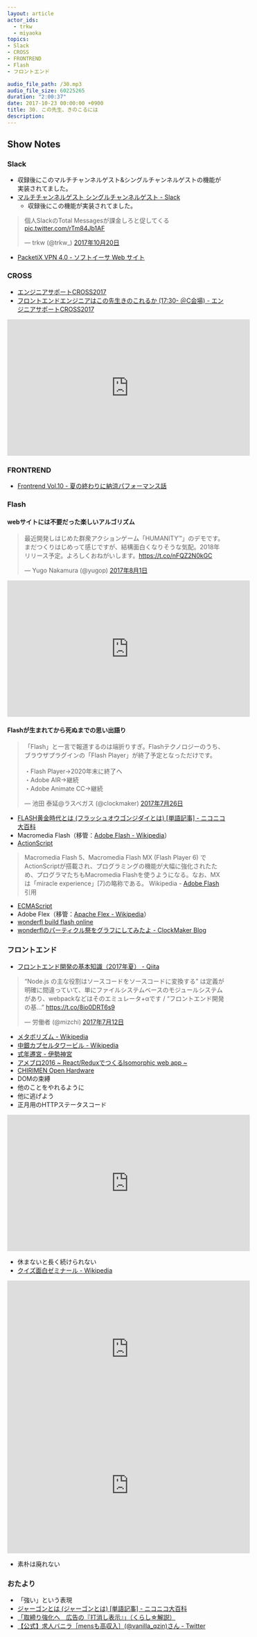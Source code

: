 ```yaml
---
layout: article
actor_ids:
  - trkw
  - miyaoka
topics:
- Slack
- CROSS
- FRONTREND
- Flash
- フロントエンド

audio_file_path: /30.mp3
audio_file_size: 60225265
duration: "2:00:37"
date: 2017-10-23 00:00:00 +0900
title: 30. この先生、きのこるには
description:
---
```


## Show Notes

### Slack

- 収録後にこのマルチチャンネルゲスト&シングルチャンネルゲストの機能が実装されてました。
- [マルチチャンネルゲスト シングルチャンネルゲスト - Slack](https://get.slack.help/hc/ja/articles/202518103-%E3%83%9E%E3%83%AB%E3%83%81%E3%83%81%E3%83%A3%E3%83%B3%E3%83%8D%E3%83%AB%E3%82%B2%E3%82%B9%E3%83%88-%E3%82%B7%E3%83%B3%E3%82%B0%E3%83%AB%E3%83%81%E3%83%A3%E3%83%B3%E3%83%8D%E3%83%AB%E3%82%B2%E3%82%B9%E3%83%88)
  - 収録後にこの機能が実装されてました。

<blockquote class="twitter-tweet" data-lang="ja"><p lang="ja" dir="ltr">個人SlackのTotal Messagesが課金しろと促してくる <a href="https://t.co/rTm84Jb1AF">pic.twitter.com/rTm84Jb1AF</a></p>&mdash; trkw (@trkw_) <a href="https://twitter.com/trkw_/status/921393465857994754?ref_src=twsrc%5Etfw">2017年10月20日</a></blockquote>
<script async src="//platform.twitter.com/widgets.js" charset="utf-8"></script>

- [PacketiX VPN 4.0 - ソフトイーサ Web サイト](https://www.softether.jp/1-product/11-vpn)

### CROSS

- [エンジニアサポートCROSS2017](http://2017.cross-party.com/)
- [フロントエンドエンジニアはこの先生きのこれるか   (17:30- ＠C会場) - エンジニアサポートCROSS2017](http://2017.cross-party.com/program/c5)

<iframe width="560" height="315" src="https://www.youtube.com/embed/7dsYh5Uhkis" frameborder="0" allowfullscreen></iframe>

### FRONTREND

- [Frontrend Vol.10 - 夏の終わりに納涼パフォーマンス話](https://frontrend.connpass.com/event/63971/)

### Flash

#### webサイトには不要だった楽しいアルゴリズム

<blockquote class="twitter-tweet" data-lang="ja"><p lang="ja" dir="ltr">最近開発しはじめた群衆アクションゲーム「HUMANITY™」のデモです。まだつくりはじめって感じですが、結構面白くなりそうな気配。2018年リリース予定。よろしくおねがいします。<a href="https://t.co/nFQZ2N0kGC">https://t.co/nFQZ2N0kGC</a></p>&mdash; Yugo Nakamura (@yugop) <a href="https://twitter.com/yugop/status/892312052500373505?ref_src=twsrc%5Etfw">2017年8月1日</a></blockquote>

<iframe width="560" height="315" src="https://www.youtube.com/embed/QbUPfMXXQIY" frameborder="0" allowfullscreen></iframe>

#### Flashが生まれてから死ぬまでの思い出語り

<blockquote class="twitter-tweet" data-lang="ja"><p lang="ja" dir="ltr">「Flash」と一言で報道するのは端折りすぎ。Flashテクノロジーのうち、ブラウザプラグインの「Flash Player」が終了予定となっただけです。<br><br>・Flash Player→2020年末に終了へ<br>・Adobe AIR→継続<br>・Adobe Animate CC→継続</p>&mdash; 池田 泰延@ラスベガス (@clockmaker) <a href="https://twitter.com/clockmaker/status/890041639376273408?ref_src=twsrc%5Etfw">2017年7月26日</a></blockquote>

- [FLASH黄金時代とは (フラッシュオウゴンジダイとは) [単語記事] - ニコニコ大百科](http://dic.nicovideo.jp/a/flash%E9%BB%84%E9%87%91%E6%99%82%E4%BB%A3)
- Macromedia Flash（移管：[Adobe Flash - Wikipedia](https://ja.wikipedia.org/wiki/Adobe_Flash)）
- [ActionScript](https://ja.wikipedia.org/wiki/ActionScript)

> Macromedia Flash 5、Macromedia Flash MX (Flash Player 6) でActionScriptが搭載され、プログラミングの機能が大幅に強化されたため、プログラマたちもMacromedia Flashを使うようになる。なお、MXは「miracle experience」[7]の略称である。 Wikipedia - [Adobe Flash](https://ja.wikipedia.org/wiki/Adobe_Flash) 引用

- [ECMAScript](https://ja.wikipedia.org/wiki/ECMAScript)
- Adobe Flex（移管：[Apache Flex - Wikipedia](https://ja.wikipedia.org/wiki/Apache_Flex)）
- [wonderfl build flash online](https://www.kayac.com/service/other/94)
- [wonderflのパーティクル祭をグラフにしてみたよ - ClockMaker Blog](http://clockmaker.jp/blog/2009/04/particle_fes/)

### フロントエンド

- [フロントエンド開発の基本知識（2017年夏） - Qiita](https://qiita.com/norioxkimura/items/1dc1cea1c0a8ea7adf31)

<blockquote class="twitter-tweet" data-lang="ja"><p lang="ja" dir="ltr">“Node.js の主な役割はソースコードをソースコードに変換する”  は定義が明確に間違っていて、単にファイルシステムベースのモジュールシステムがあり、webpackなどはそのエミュレータ+αです / “フロントエンド開発の基…” <a href="https://t.co/8io0DRT6s9">https://t.co/8io0DRT6s9</a></p>&mdash; 労働者 (@mizchi) <a href="https://twitter.com/mizchi/status/885027678377697280?ref_src=twsrc%5Etfw">2017年7月12日</a></blockquote>

- [メタボリズム - Wikipedia](https://ja.wikipedia.org/wiki/%E3%83%A1%E3%82%BF%E3%83%9C%E3%83%AA%E3%82%BA%E3%83%A0)
- [中銀カプセルタワービル - Wikipedia](https://ja.wikipedia.org/wiki/%E4%B8%AD%E9%8A%80%E3%82%AB%E3%83%97%E3%82%BB%E3%83%AB%E3%82%BF%E3%83%AF%E3%83%BC%E3%83%93%E3%83%AB)
- [式年遷宮 - 伊勢神宮](http://www.isejingu.or.jp/sengu/index.html)
- [アメブロ2016 ~ React/ReduxでつくるIsomorphic web app ~](https://developers.cyberagent.co.jp/blog/archives/636/)
- [CHIRIMEN Open Hardware](https://chirimen.org/)
- DOMの束縛
- 他のことをやれるように
- 他に逃げよう
- 正月用のHTTPステータスコード

<iframe width="560" height="315" src="https://www.youtube.com/embed/uLdvU-zRi8A" frameborder="0" allowfullscreen></iframe>

- 休まないと長く続けられない
- [クイズ面白ゼミナール - Wikipedia](https://ja.wikipedia.org/wiki/%E3%82%AF%E3%82%A4%E3%82%BA%E9%9D%A2%E7%99%BD%E3%82%BC%E3%83%9F%E3%83%8A%E3%83%BC%E3%83%AB)

<iframe width="560" height="315" src="https://www.youtube.com/embed/bBlHT7SHxLo" frameborder="0" allowfullscreen></iframe>

<iframe width="560" height="315" src="https://www.youtube.com/embed/PKNrnFcZPNc" frameborder="0" allowfullscreen></iframe>

- 素朴は廃れない

### おたより

- 「強い」という表現
- [ジャーゴンとは (ジャーゴンとは) [単語記事] - ニコニコ大百科](http://dic.nicovideo.jp/a/%E3%82%B8%E3%83%A3%E3%83%BC%E3%82%B4%E3%83%B3)
- [「取締り強化へ　広告の『打消し表示』」（くらし☆解説）](http://www.nhk.or.jp/kaisetsu-blog/700/278940.html)
- [【公式】求人バニラ［mensも高収入］(@vanilla_qzin)さん - Twitter](https://twitter.com/vanilla_qzin)
